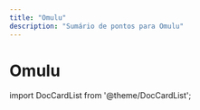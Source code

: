 ```yaml
---
title: "Omulu"
description: "Sumário de pontos para Omulu"
---
```


# Omulu

import DocCardList from '@theme/DocCardList';

<DocCardList />
